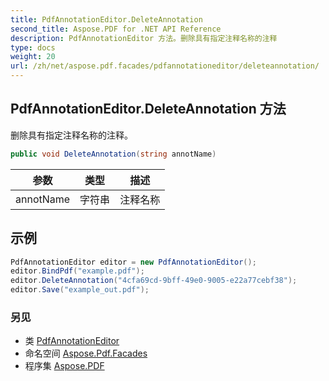 ```yaml
---
title: PdfAnnotationEditor.DeleteAnnotation
second_title: Aspose.PDF for .NET API Reference
description: PdfAnnotationEditor 方法。删除具有指定注释名称的注释
type: docs
weight: 20
url: /zh/net/aspose.pdf.facades/pdfannotationeditor/deleteannotation/
---
```

## PdfAnnotationEditor.DeleteAnnotation 方法

删除具有指定注释名称的注释。

```csharp
public void DeleteAnnotation(string annotName)
```

| 参数 | 类型 | 描述 |
| --- | --- | --- |
| annotName | 字符串 | 注释名称 |

## 示例

```csharp
PdfAnnotationEditor editor = new PdfAnnotationEditor();
editor.BindPdf("example.pdf");
editor.DeleteAnnotation("4cfa69cd-9bff-49e0-9005-e22a77cebf38");
editor.Save("example_out.pdf");
```

### 另见

* 类 [PdfAnnotationEditor](../)
* 命名空间 [Aspose.Pdf.Facades](../../../aspose.pdf.facades/)
* 程序集 [Aspose.PDF](../../../)